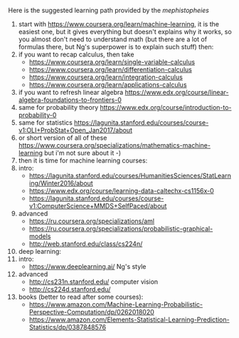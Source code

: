Here is the suggested learning path provided by the *mephistopheies*


1.  start with https://www.coursera.org/learn/machine-learning, it is the easiest one, but it gives everything but doesn't explains why it works, so you almost don't need to understand math (but there are a lot of formulas there, but Ng's superpower is to explain such stuff)
then:
2. if you want to recap calculus, then take
    * https://www.coursera.org/learn/single-variable-calculus
    * https://www.coursera.org/learn/differentiation-calculus
    * https://www.coursera.org/learn/integration-calculus
    * https://www.coursera.org/learn/applications-calculus
3. if you want to refresh linear algebra https://www.edx.org/course/linear-algebra-foundations-to-frontiers-0
4. same for probability theory https://www.edx.org/course/introduction-to-probability-0
5. same for statistics https://lagunita.stanford.edu/courses/course-v1:OLI+ProbStat+Open_Jan2017/about
6. or short version of all of these https://www.coursera.org/specializations/mathematics-machine-learning but i'm not sure about it -)
7. then it is time for machine learning courses:
8. intro:
    * https://lagunita.stanford.edu/courses/HumanitiesSciences/StatLearning/Winter2016/about
    * https://www.edx.org/course/learning-data-caltechx-cs1156x-0
    * https://lagunita.stanford.edu/courses/course-v1:ComputerScience+MMDS+SelfPaced/about
9. advanced
    * https://ru.coursera.org/specializations/aml
    * https://ru.coursera.org/specializations/probabilistic-graphical-models
    * http://web.stanford.edu/class/cs224n/
10. deep learning:
11. intro:
    * https://www.deeplearning.ai/ Ng's style
12. advanced
    * http://cs231n.stanford.edu/ computer vision
    * http://cs224d.stanford.edu/
13. books (better to read after some courses):
    * https://www.amazon.com/Machine-Learning-Probabilistic-Perspective-Computation/dp/0262018020
    * https://www.amazon.com/Elements-Statistical-Learning-Prediction-Statistics/dp/0387848576
